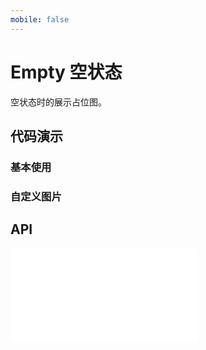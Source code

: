 ```yaml
---
mobile: false
---
```

# Empty 空状态

空状态时的展示占位图。

## 代码演示

### 基本使用

<code src="../../packages/wonder-ui/src/Empty/demo/demo1.tsx"></code>

### 自定义图片

<code src="../../packages/wonder-ui/src/Empty/demo/demo2.tsx"></code>

## API

<embed src="../../packages/wonder-ui/src/Empty/index.md"></embed>
